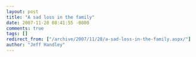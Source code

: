 ```yaml
---
layout: post
title: "A sad loss in the family"
date: 2007-11-28 08:41:55 -0800
comments: true
tags: []
redirect_from: ["/archive/2007/11/28/a-sad-loss-in-the-family.aspx/"]
author: "Jeff Handley"
---
```


